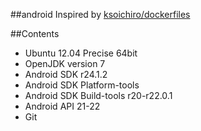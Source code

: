 ##android
Inspired by [ksoichiro/dockerfiles](https://github.com/ksoichiro/dockerfiles/tree/master/android)

##Contents
* Ubuntu 12.04 Precise 64bit
* OpenJDK version 7
* Android SDK r24.1.2
* Android SDK Platform-tools
* Android SDK Build-tools r20-r22.0.1 
* Android API 21-22
* Git